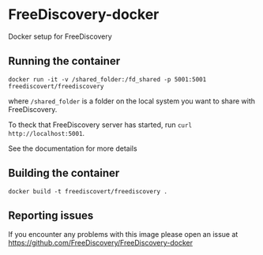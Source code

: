 # FreeDiscovery-docker

Docker setup for FreeDiscovery

## Running the container

```
docker run -it -v /shared_folder:/fd_shared -p 5001:5001  freediscovert/freediscovery 
```

where `/shared_folder` is a folder on the local system you want to share with FreeDiscovery.

To theck that FreeDiscovery server has started, run `curl  http://localhost:5001`.

See the documentation for more details

## Building the container

```
docker build -t freediscovert/freediscovery .
```

## Reporting issues

If you encounter any problems with this image please open an issue at https://github.com/FreeDiscovery/FreeDiscovery-docker
